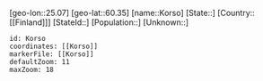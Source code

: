 ﻿---
location: [60.35,25.07]
mapzoom: [7,12] 
mapmarker: city 
type: City
tags:
- geo/City


SpocWebEntityId: 31583
isDeleted: false
confidential: public

---
[geo-lon::25.07]
[geo-lat::60.35]
[name::Korso]
[State::]
[Country::[[Finland]]]
[StateId::]
[Population::]
[Unknown::]


```leaflet
id: Korso
coordinates: [[Korso]]
markerFile: [[Korso]]
defaultZoom: 11 
maxZoom: 18
```

